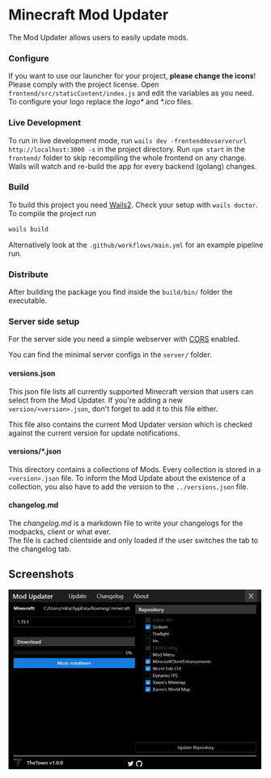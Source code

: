 # Minecraft Mod Updater

The Mod Updater allows users to easily update mods.


### Configure
If you want to use our launcher for your project, **please change the icons**! Please comply with the project license.
Open ``frontend/src/staticContent/index.js`` and edit the variables as you need.
To configure your logo replace the _logo\*_ and _*.ico_ files.

### Live Development

To run in live development mode, run `wails dev -frontenddevserverurl http://localhost:3000 -s` in the project directory. Run `npm start` in the `frontend/` folder to skip recompiling the whole frontend on any change. Wails will watch and re-build the app for every backend (golang) changes.

### Build
To build this project you need [Wails2](https://wails.io). Check your setup with `wails doctor`.  
To compile the project run
```bash
wails build
```

Alternatively look at the ``.github/workflows/main.yml`` for an example pipeline run.

### Distribute
After building the package you find inside the ``build/bin/`` folder the executable.

### Server side setup
For the server side you need a simple webserver with [CORS](https://serverfault.com/a/844963) enabled.

You can find the minimal server configs in the ``server/`` folder.

#### versions.json
This json file lists all currently supported Minecraft version that users can select from the Mod Updater.
If you're adding a new `version/<version>.json`, don't forget to add it to this file either.

This file also contains the current Mod Updater version which is checked against the current version for update notifications.

#### versions/*.json
This directory contains a collections of Mods. Every collection is stored in a `<version>.json` file.
To inform the Mod Update about the existence of a collection, you also have to add the version to the `../versions.json` file.

#### changelog.md
The *changelog.md* is a markdown file to write your changelogs for the modpacks, client or what ever.  
The file is cached clientside and only loaded if the user switches the tab to the changelog tab.

## Screenshots
<img src="docs/screenshots/update.png" alt="server" width="500px"/>  

